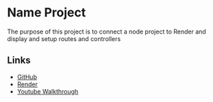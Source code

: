 # Name Project
The purpose of this project is to connect a node project to Render and display and setup routes and controllers

## Links
- [GitHub](https://github.com/tristan-galloway/lesson_1)
- [Render](https://lesson-1-7nej.onrender.com)
- [Youtube Walkthrough](https://youtu.be/B58JJLnaedA)